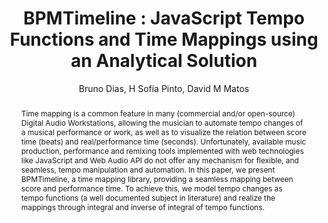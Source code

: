 --- 
  title: "BPMTimeline : JavaScript Tempo Functions and Time Mappings using an Analytical Solution" 
  abstract: "Time mapping is a common feature in many (commercial and/or open-source) Digital Audio Workstations, allowing the musician to automate tempo changes of a musical performance or work, as well as to visualize the relation between score time (beats) and real/performance time (seconds). Unfortunately, available music production, performance and remixing tools implemented with web technologies like JavaScript and Web Audio API do not offer any mechanism for flexible, and seamless, tempo manipulation and automation. In this paper, we present BPMTimeline, a time mapping library, providing a seamless mapping between score and performance time. To achieve this, we model tempo changes as tempo functions (a well documented subject in literature) and realize the mappings through integral and inverse of integral of tempo functions." 
  address: "Atlanta, Georgia" 
  author: "Bruno Dias, H Sofia Pinto, David M Matos" 
  booktitle: "Proceedings of the International Web Audio Conference" 
  editor: "Jason Freeman, Alexander Lerch, Matthew Paradis" 
  month: "Proceedings of the International Web Audio Conference"
  pages: "" 
  publisher: "Georgia Tech" 
  series: "WAC '16"
  type: "Paper"  
  year: "2016" 
  id: "2016_49" 
  tags: year2016 
  pdflink: /_data/papers/pdf/2016/2016_49.pdf
  ISSN: 2663-5844
---